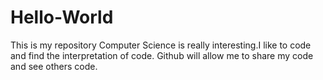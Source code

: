 # Hello-World
This is my repository 
Computer Science is really interesting.I like to code and find the interpretation of code.
Github will allow me to share my code and see others code.
